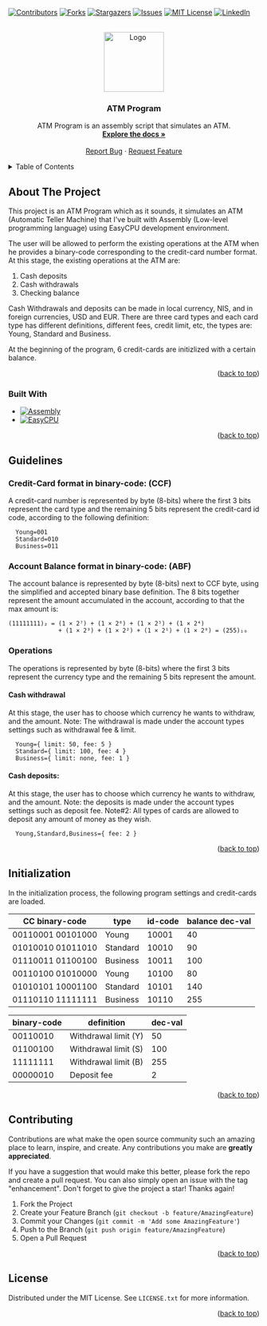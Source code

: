 <!-- Improved compatibility of back to top link: See: https://github.com/othneildrew/Best-README-Template/pull/73 -->
<a name="readme-top"></a>
<!--
*** Thanks for checking out the Best-README-Template. If you have a suggestion
*** that would make this better, please fork the repo and create a pull request
*** or simply open an issue with the tag "enhancement".
*** Don't forget to give the project a star!
*** Thanks again! Now go create something AMAZING! :D
-->



<!-- PROJECT SHIELDS -->
<!--
*** I'm using markdown "reference style" links for readability.
*** Reference links are enclosed in brackets [ ] instead of parentheses ( ).
*** See the bottom of this document for the declaration of the reference variables
*** for contributors-url, forks-url, etc. This is an optional, concise syntax you may use.
*** https://www.markdownguide.org/basic-syntax/#reference-style-links
-->
[![Contributors][contributors-shield]][contributors-url]
[![Forks][forks-shield]][forks-url]
[![Stargazers][stars-shield]][stars-url]
[![Issues][issues-shield]][issues-url]
[![MIT License][license-shield]][license-url]
[![LinkedIn][linkedin-shield]][linkedin-url]



<!-- PROJECT LOGO -->
<br />
<div align="center">
  <a href="https://github.com/ladunjexa/ATM-Program">
    <img src="https://cdn-icons-png.flaticon.com/512/3407/3407226.png" alt="Logo" width="120" height="120">
  </a>

<h3 align="center">ATM Program</h3>

  <p align="center">
    ATM Program is an assembly script that simulates an ATM.
    <br />
    <a href="https://github.com/ladunjexa/ATM-Program"><strong>Explore the docs »</strong></a>
    <br />
    <br />
    <a href="https://github.com/ladunjexa/ATM-Program/issues">Report Bug</a>
    ·
    <a href="https://github.com/ladunjexa/ATM-Program/issues">Request Feature</a>
  </p>
</div>



<!-- TABLE OF CONTENTS -->
<details>
  <summary>Table of Contents</summary>
  <ol>
    <li>
      <a href="#about-the-project">About The Project</a>
    </li>
    <li><a href="#guidelines">Guidelines</a></li>
    <li><a href="#initialization">Initialization</a></li>
    <li><a href="#contributing">Contributing</a></li>
    <li><a href="#license">License</a></li>
  </ol>
</details>



<!-- ABOUT THE PROJECT -->
## About The Project
This project is an ATM Program which as it sounds, it simulates an ATM (Automatic Teller Machine) that I've built with Assembly (Low-level programming language) using EasyCPU development environment.

The user will be allowed to perform the existing operations at the ATM when he provides a binary-code corresponding to the credit-card number format.
At this stage, the existing operations at the ATM are:
1. Cash deposits
2. Cash withdrawals
3. Checking balance

Cash Withdrawals and deposits can be made in local currency, NIS, and in foreign currencies, USD and EUR.
There are three card types and each card type has different definitions, different fees, credit limit, etc, the types are: Young, Standard and Business.

At the beginning of the program, 6 credit-cards are initizlized with a certain balance.

<p align="right">(<a href="#readme-top">back to top</a>)</p>



### Built With

* [![Assembly][assembly]][Assembly-url]
* [![EasyCPU][easycpu]][EasyCPU-url]

<p align="right">(<a href="#readme-top">back to top</a>)</p>



<!-- GUIDELINES EXAMPLES -->
## Guidelines

### Credit-Card format in binary-code: (CCF)
A credit-card number is represented by byte (8-bits) where the first 3 bits represent the card type and the remaining 5 bits represent the credit-card id code, according to the following definition:
```
  Young=001
  Standard=010
  Business=011
```

### Account Balance format in binary-code: (ABF)
The account balance is represented by byte (8-bits) next to CCF byte, using the simplified and accepted binary base definition. The 8 bits together represent the amount accumulated in the account, according to that the max amount is:
```
(11111111)₂ = (1 × 2⁷) + (1 × 2⁶) + (1 × 2⁵) + (1 × 2⁴) 
              + (1 × 2³) + (1 × 2²) + (1 × 2¹) + (1 × 2⁰) = (255)₁₀
```
### Operations
The operations is represented by byte (8-bits) where the first 3 bits represent the currency type and the remaining 5 bits represent the amount.

#### Cash withdrawal
At this stage, the user has to choose which currency he wants to withdraw, and the amount.
Note: The withdrawal is made under the account types settings such as withdrawal fee & limit.
```
  Young={ limit: 50, fee: 5 }
  Standard={ limit: 100, fee: 4 }
  Business={ limit: none, fee: 1 }
```

#### Cash deposits:
At this stage, the user has to choose which currency he wants to withdraw, and the amount.
Note: the deposits is made under the account types settings such as deposit fee.
Note#2: All types of cards are allowed to deposit any amount of money as they wish.
```
  Young,Standard,Business={ fee: 2 }
```

<p align="right">(<a href="#readme-top">back to top</a>)</p>



<!-- ROADMAP -->
## Initialization
In the initialization process, the following program settings and credit-cards are loaded.

| CC binary-code | type | id-code | balance dec-val |
| ----------- | ----------- | ----------- | ----------- |
| 00110001 00101000 | Young | 10001 | 40 |
| 01010010 01011010 | Standard | 10010 | 90 |
| 01110011 01100100 | Business | 10011 | 100 |
| 00110100 01010000 | Young | 10100 | 80 |
| 01010101 10001100 | Standard | 10101 | 140 |
| 01110110 11111111 | Business | 10110 | 255 |

| binary-code | definition | dec-val |
| ----------- | ----------- | ----------- |
| 00110010 | Withdrawal limit (Y) | 50 |
| 01100100 | Withdrawal limit (S) | 100 |
| 11111111 | Withdrawal limit (B) | 255 |
| 00000010 | Deposit fee | 2 |
<p align="right">(<a href="#readme-top">back to top</a>)</p>



<!-- CONTRIBUTING -->
## Contributing

Contributions are what make the open source community such an amazing place to learn, inspire, and create. Any contributions you make are **greatly appreciated**.

If you have a suggestion that would make this better, please fork the repo and create a pull request. You can also simply open an issue with the tag "enhancement".
Don't forget to give the project a star! Thanks again!

1. Fork the Project
2. Create your Feature Branch (`git checkout -b feature/AmazingFeature`)
3. Commit your Changes (`git commit -m 'Add some AmazingFeature'`)
4. Push to the Branch (`git push origin feature/AmazingFeature`)
5. Open a Pull Request

<p align="right">(<a href="#readme-top">back to top</a>)</p>



<!-- LICENSE -->
## License

Distributed under the MIT License. See `LICENSE.txt` for more information.

<p align="right">(<a href="#readme-top">back to top</a>)</p>


<!-- MARKDOWN LINKS & IMAGES -->
<!-- https://www.markdownguide.org/basic-syntax/#reference-style-links -->
[contributors-shield]: https://img.shields.io/github/contributors/ladunjexa/ATM-Program.svg?style=for-the-badge
[contributors-url]: https://github.com/ladunjexa/ATM-Program/graphs/contributors
[forks-shield]: https://img.shields.io/github/forks/ladunjexa/ATM-Program.svg?style=for-the-badge
[forks-url]: https://github.com/ladunjexa/ATM-Program/network/members
[stars-shield]: https://img.shields.io/github/stars/ladunjexa/ATM-Program.svg?style=for-the-badge
[stars-url]: https://github.com/ladunjexa/ATM-Program/stargazers
[issues-shield]: https://img.shields.io/github/issues/ladunjexa/ATM-Program.svg?style=for-the-badge
[issues-url]: https://github.com/ladunjexa/ATM-Program/issues
[license-shield]: https://img.shields.io/github/license/ladunjexa/ATM-Program.svg?style=for-the-badge
[license-url]: https://github.com/ladunjexa/ATM-Program/blob/master/LICENSE.txt
[linkedin-shield]: https://img.shields.io/badge/-LinkedIn-black.svg?style=for-the-badge&logo=linkedin&colorB=555
[linkedin-url]: https://linkedin.com/in/lironabutbul6
[product-screenshot]: images/screenshot.png
[Assembly]: https://img.shields.io/badge/Assembly-20232A?style=for-the-badge&logo=assembly&logoColor=61DAFB
[Assembly-url]: https://www.tutorialspoint.com/assembly_programming/assembly_introduction.htm
[EasyCPU]: https://img.shields.io/badge/EasyCPU-DD0031?style=for-the-badge&logo=easycpu&logoColor=white
[EasyCPU-url]: https://citeseerx.ist.psu.edu/viewdoc/download?doi=10.1.1.622.4315&rep=rep1&type=pdf
